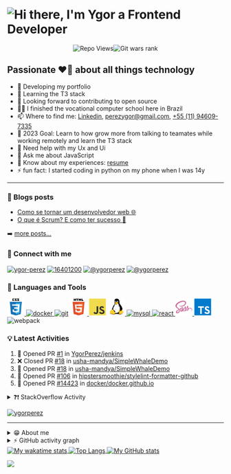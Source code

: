# ![Hi there, I'm Ygor a Frontend Developer](https://user-images.githubusercontent.com/54226652/162601567-10314336-24aa-4628-91f0-92fe78950a1f.png)

<p align="center"> <img src="https://komarev.com/ghpvc/?username=ygorperez&label=Profile%20views&color=dc143c&style=flat-square" alt="Repo Views" /><img src="https://gitwar.herokuapp.com/badge?username=ygorperez&color=dc143c&style=flat-square" alt="Git wars rank"> </p>

## Passionate ❤️‍🔥 about all things technology

- 🔨 Developing my portfolio
- 🌱 Learning the T3 stack
- 👯 Looking forward to contributing to open source
- 👨‍🎓 I finished the vocational computer school here in Brazil
- 📫 Where to find me: [Linkedin](https://www.linkedin.com/in/ygor-perez-de-oliveira/), [perezygor@gmail.com](mailto:perezygor@gmail.com?subject=GitHub%20Profile&body=Hey%20Ygor%2C%20I%20saw%20your%20profile%20on%20GitHub%20and%20wanted%20to%20talk%20about...), [+55 (11) 94609-7335](https://wa.me/5511946097335?text=Hi%20Ygor!%20I%20saw%20your%20resume%20and%20would%20like%20to%20talk%20about...) 
- 🎯 2023 Goal: Learn to how grow more from talking to teamates while working remotely and learn the T3 stack 
- 🤔 Need help with my Ux and Ui
- 💬 Ask me about JavaScript
- 📄 Know about my experiences: [resume](https://ygor-perez-resume.super.site)
- ⚡ fun fact: I started coding in python on my phone when I was 14y
  
---

### :book: Blogs posts
<!-- BLOG-POST-LIST:START -->
- [Como se tornar um desenvolvedor web 🌐](https://dev.to/ygorperez/como-se-tornar-um-desenvolvedor-web-3bj2)
- [O que é Scrum? E como ter sucesso 🚀](https://dev.to/ygorperez/o-que-e-scrum-e-como-fazer-5hjf)
<!-- BLOG-POST-LIST:END -->
➡️ [more posts...](https://ygorperez.hashnode.dev/)

<h3 align="left">🔗 Connect with me</h3>
<p align="left">
<a href="https://linkedin.com/in/ygor-perez" target="blank"><img align="center" src="https://raw.githubusercontent.com/rahuldkjain/github-profile-readme-generator/master/src/images/icons/Social/linked-in-alt.svg" alt="ygor-perez" height="30" width="40" /></a>
<a href="https://stackoverflow.com/users/16401200" target="blank"><img align="center" src="https://raw.githubusercontent.com/rahuldkjain/github-profile-readme-generator/master/src/images/icons/Social/stack-overflow.svg" alt="16401200" height="30" width="40" /></a>
<a href="https://hashnode.com/@ygorperez" target="blank"><img align="center" src="https://user-images.githubusercontent.com/54226652/162601303-257adb3f-68c7-4092-9367-9a7923f2eeff.png" alt="@ygorperez" height="30" width="40" /></a>
<a href="https://medium.com/@ygorperez" target="blank"><img align="center" src="https://raw.githubusercontent.com/rahuldkjain/github-profile-readme-generator/master/src/images/icons/Social/medium.svg" alt="@ygorperez" height="30" width="30" /></a>
</p>

### 🚀 Languages and Tools

<p align="left">  
  <a href="https://www.w3schools.com/css/" target="_blank" rel="noreferrer"> <img src="https://raw.githubusercontent.com/devicons/devicon/master/icons/css3/css3-original-wordmark.svg" alt="css3" width="40" height="40"/> </a>
  <a href="https://www.docker.com/" target="_blank" rel="noreferrer"> <img src="https://cdn-icons-png.flaticon.com/512/919/919853.png" alt="docker" width="40" height="40"/> </a> 
  <a href="https://git-scm.com/" target="_blank" rel="noreferrer"> <img src="https://www.vectorlogo.zone/logos/git-scm/git-scm-icon.svg" alt="git" width="40" height="40"/></a> 
  <a href="https://www.w3.org/html/" target="_blank" rel="noreferrer"> <img src="https://raw.githubusercontent.com/devicons/devicon/master/icons/html5/html5-original-wordmark.svg" alt="html5" width="40" height="40"/> </a> 
  <a href="https://developer.mozilla.org/en-US/docs/Web/JavaScript" target="_blank" rel="noreferrer"> <img src="https://raw.githubusercontent.com/devicons/devicon/master/icons/javascript/javascript-original.svg" alt="javascript" width="40" height="40"/></a> 
  <a href="https://www.linux.org/" target="_blank" rel="noreferrer"> <img src="https://raw.githubusercontent.com/devicons/devicon/master/icons/linux/linux-original.svg" alt="linux" width="40" height="40"/> </a> <a href="https://www.mysql.com/" target="_blank" rel="noreferrer"> <img src="https://cdn.jsdelivr.net/gh/devicons/devicon/icons/mysql/mysql-original.svg" alt="mysql" height="40"/> </a> 
  <a href="https://reactjs.org/" target="_blank" rel="noreferrer"> <img src="https://cdn.jsdelivr.net/gh/devicons/devicon/icons/react/react-original.svg" alt="react" width="40" height="40"/> </a>
  <a href="https://sass-lang.com" target="_blank" rel="noreferrer"> <img src="https://raw.githubusercontent.com/devicons/devicon/master/icons/sass/sass-original.svg" alt="sass" width="40" height="40"/> </a> <a href="https://www.typescriptlang.org/" target="_blank" rel="noreferrer"> <img src="https://raw.githubusercontent.com/devicons/devicon/master/icons/typescript/typescript-original.svg" alt="typescript" width="40" height="40"/> </a
  <a href="https://www.php.net/" target="_blank" rel="noreferrer"> <img src="https://encrypted-tbn0.gstatic.com/images?q=tbn:ANd9GcTbRIoAvOZWjIHhwLg_SLiTdgFLWflWt0l3fA&usqp=CAU" alt="webpack" width="40" height="40"/> </a> 
</p>

### 💡 Latest Activities 

<!--START_SECTION:activity-->
1. 💪 Opened PR [#1](https://github.com/YgorPerez/jenkins/pull/1) in [YgorPerez/jenkins](https://github.com/YgorPerez/jenkins)
2. ❌ Closed PR [#18](https://github.com/usha-mandya/SimpleWhaleDemo/pull/18) in [usha-mandya/SimpleWhaleDemo](https://github.com/usha-mandya/SimpleWhaleDemo)
3. 💪 Opened PR [#18](https://github.com/usha-mandya/SimpleWhaleDemo/pull/18) in [usha-mandya/SimpleWhaleDemo](https://github.com/usha-mandya/SimpleWhaleDemo)
4. 💪 Opened PR [#106](https://github.com/hipstersmoothie/stylelint-formatter-github/pull/106) in [hipstersmoothie/stylelint-formatter-github](https://github.com/hipstersmoothie/stylelint-formatter-github)
5. 💪 Opened PR [#14423](https://github.com/docker/docker.github.io/pull/14423) in [docker/docker.github.io](https://github.com/docker/docker.github.io)
<!--END_SECTION:activity-->
  
<details>
<summary>❓❗ StackOverflow Activity</summary>

<!-- STACKOVERFLOW:START -->
- [Answer by Ygor Perez de Oliveira for Change checkbox button &quot;text and icon&quot; after click html &amp; CSS](https://stackoverflow.com/questions/71468491/change-checkbox-button-text-and-icon-after-click-html-css/71469903#71469903)
- [Answer by Ygor Perez de Oliveira for The flexbox container isn&#39;t horizontal scrollable and the items doesn&#39;t match screen with](https://stackoverflow.com/questions/71388017/the-flexbox-container-isnt-horizontal-scrollable-and-the-items-doesnt-match-sc/71388562#71388562)
<!-- STACKOVERFLOW:END -->

➡️ [more answers...](https://stackoverflow.com/users/16401200/ygor-perez-de-oliveira)  
  
[![My StackOverflow badges](https://stackoverflow-badge.herokuapp.com/api/StackOverflowBadge/16401200)](https://stackoverflow.com/users/16401200/ygor-perez-de-oliveira?tab=topactivity)
  
</details>

  
<p align="left"> <a href="https://github.com/ryo-ma/github-profile-trophy"><img src="https://github-profile-trophy.vercel.app/?username=ygorperez&theme=monokai&no-frame=true&column=3&margin-w=15&margin-h=15&rank=S,AAA,AA,A" alt="ygorperez" /></a> </p>
  
---
  
<details>
  <summary>😁 About me</summary>
  <br>

  • I'm a software developer, 🔓 open-source contributor, fellow Stack Overflow companion, and occasional writer :pencil:. I love technology(SERIOUSLY), I'm always trying to test new things like trying to emulate games, pirate them(sorry), bios modding, overclocking, playing with virtual machines, and networks of course, I always wanted to tweak the settings of everything to achieve maximum performance, and I'm pretty cheap, so I need to make the most out of what I have, being hardware or software. I'm quite lazy in the sense that I really try to automate repetitive tasks, with macros, keyboard shortcuts, linters, and I'm learning scripting now too!
<br>
  
• This field of technology boggles my mind, and I really appreciate what it brings to the world, because of my curiosity 🧐 it's the natural path to follow, AI, games, backend, infra, and others all have my attention, and I'm definitely going to learn them at some point. But for now, I'm a quite good frontend developer with some DevOps and excellent problem-solving skills, I also studied software architecture and scrum to organize my projects team for a school job, with that I learned how to set up a monolith application with a proper workspace, with linters, NPM scripts, extensions and so on.
<br>
  
• :heart: to explain things to others and do presentations, one time I presented 👨‍🏫 about the benefits of scrum and how to apply it to 15 people, initially I was only to explain to my group, but the professor thought that it was a good idea to do it for everyone, I really liked the experience, and I hope to do lectures more often. 
<br>
  
• Not wanting to sound arrogant, but I'm a really fast learner 🚀, in school I'm the kind that shows up without knowing that have an exam and gets the best grade anyway, but it's not just in school, I would even argue that grades in school don't matter that much, what matters is how you apply what you learn, and I'm great at that. 
<br> 
 
• With just 3 months studying web development I was already capable of showing some work, as proof of that my brother that is a full-stack developer at the time called me for help in a task at his job involving CSS, and I was able to solve it and explain some concepts for him which ended up speeding up his workflow.
<br>
  
• Currently, I'm pursuing a job where I can grow more and have stability.
  
</details>
  
<details>
  <summary>⚡ GitHub activity graph</summary>

[![My github activity graph](https://activity-graph.herokuapp.com/graph?username=YgorPerez&theme=elegant&custom_title=Ygor%20Perez%27s%20Github%20Activity&bg_color=050F2C&line=009FEB&point=fff&hide_border=true)](https://github.com/ashutosh00710/github-readme-activity-graph)

</details>

<a href="https://github.com/anuraghazra/github-readme-stats">
  <img align="center" src="https://readme-stats-wheat-iota.vercel.app/api/wakatime?username=ygorperez&hide=other&custom_title=Time%20Spent%20This%20Week&theme=algolia&hide_border=true&langs_count=5" alt="My wakatime stats" />
</a>
<a href="https://github.com/anuraghazra/convoychat">
  <img align="center" src="https://readme-stats-wheat-iota.vercel.app/api/top-langs/?username=YgorPerez&theme=algolia&hide_border=true&layout=compact&hide=html" alt="Top Langs" />
</a>
<a href="https://github.com/anuraghazra/convoychat">
  <img align="center" src="https://readme-stats-wheat-iota.vercel.app/api?username=YgorPerez&custom_title=Ygor%20Perez%27s%20Github%20Stats&count_private=true&show_icons=true&theme=algolia&hide_border=true" alt="My GitHub stats" />
</a>
  
<!--<img  src="https://github-readme-streak-stats.herokuapp.com/?user=ygorperez&theme=algolia" alt="ygorperez" />-->

<!--<img src="https://github-readme-stats.vercel.app/api/pin/?username=YgorPerez&repo=moviefy&theme=algolia&bg_color=45,1d2B64,f8Cdda&border_radius=20" alt="Moviefy Project">-->

<!--<details>
  <summary>✊ Support</summary>
  <br>
  <p><a href="https://www.buymeacoffee.com/ygor"> <img align="left" src="https://cdn.buymeacoffee.com/buttons/v2/default-yellow.png" height="50" width="210" alt="ygor"   /></a><a href="https://ko-fi.com/ygorp"> <img align="left" src="https://cdn.ko-fi.com/cdn/kofi3.png?v=3" height="50" width="210" alt="ygorp" /></a></p>
</details>-->

![](https://hit.yhype.me/github/profile?user_id=54226652)
